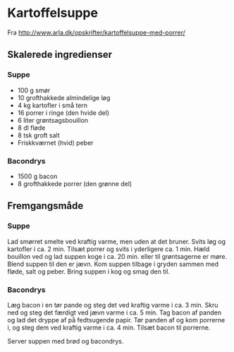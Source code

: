 # Kartoffelsuppe

Fra http://www.arla.dk/opskrifter/kartoffelsuppe-med-porrer/


## Skalerede ingredienser

### Suppe

+ 100 g smør
+ 10 grofthakkede almindelige løg
+ 4 kg kartofler i små tern
+ 16 porrer i ringe (den hvide del)
+ 6 liter grøntsagsbouillon
+ 8 dl fløde
+ 8 tsk groft salt
+ Friskkværnet (hvid) peber


### Bacondrys

+ 1500 g bacon
+ 8 grofthakkede porrer (den grønne del)


## Fremgangsmåde

### Suppe

Lad smørret smelte ved kraftig varme, men uden at det bruner.  Svits løg og
kartofler i ca. 2 min.  Tilsæt porrer og svits i yderligere ca. 1 min.  Hæld
bouillon ved og lad suppen koge i ca. 20 min. eller til grøntsagerne er
møre.  Blend suppen til den er jævn.  Kom suppen tilbage i gryden sammen med fløde, salt og
peber.  Bring suppen i kog og smag den til.


### Bacondrys

Læg bacon i en tør pande og steg det ved kraftig varme i ca. 3 min.  Skru ned og
steg det færdigt ved jævn varme i ca. 5 min.  Tag bacon af panden og lad det
dryppe af på fedtsugende papir.  Tør panden af og kom porrerne i, og steg dem
ved kraftig varme i ca. 4 min.  Tilsæt bacon til porrerne.

Server suppen med brød og bacondrys.
